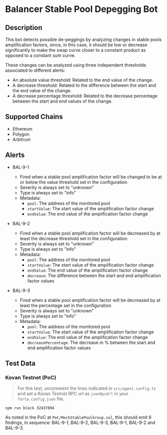 # Balancer Stable Pool Depegging Bot

## Description

This bot detects possible de-peggings by analyzing changes in stable pools amplification factors, since, in this case,
it should be low or decrease significantly to make the swap curve closer to a constant product as opposed to a constant
sum curve.

These changes can be analyzed using three independent thresholds associated to different alerts:
 * An absolute value threshold: Related to the end value of the change.
 * A decrease threshold: Related to the difference between the start and the end value of the change.
 * A decrease percentage threshold: Related to the decrease percentage between the start and end values of the change.

## Supported Chains

- Ethereum
- Polygon
- Arbitrum

## Alerts

- BAL-9-1
  - Fired when a stable pool amplification factor will be changed to be at or below the value threshold set in the configuration
  - Severity is always set to "unknown"
  - Type is always set to "info"
  - Metadata:
    - `pool`: The address of the monitored pool
    - `startValue`: The start value of the amplification factor change
    - `endValue`: The end value of the amplification factor change

- BAL-9-2
  - Fired when a stable pool amplification factor will be decreased by at least the decrease threshold set in the configuration
  - Severity is always set to "unknown"
  - Type is always set to "info"
  - Metadata:
    - `pool`: The address of the monitored pool
    - `startValue`: The start value of the amplification factor change
    - `endValue`: The end value of the amplification factor change
    - `decrease`: The difference between the start and end amplification factor values

- BAL-9-3
  - Fired when a stable pool amplification factor will be decreased by at least the percentage set in the configuration
  - Severity is always set to "unknown"
  - Type is always set to "info"
  - Metadata:
    - `pool`: The address of the monitored pool
    - `startValue`: The start value of the amplification factor change
    - `endValue`: The end value of the amplification factor change
    - `decreasePercentage`: The decrease in % between the start and end amplification factor values

## Test Data

### Kovan Testnet (PoC)

> For this test, uncomment the lines indicated in `src/agent.config.ts` and set a Kovan Testnet RPC url as `jsonRpcUrl`
in your `forta.config.json` file.

```
npm run block 32437894
```

As noted in the PoC at `PoC/MockStablePoolGroup.sol`, this should emit 6 findings, in sequence: BAL-9-1, BAL-9-2,
BAL-9-3, BAL-9-1, BAL-9-2 and BAL-9-3.
